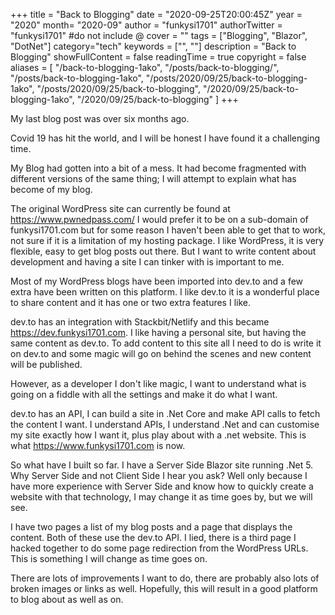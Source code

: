+++
title = "Back to Blogging"
date = "2020-09-25T20:00:45Z"
year = "2020"
month= "2020-09"
author = "funkysi1701"
authorTwitter = "funkysi1701" #do not include @
cover = ""
tags = ["Blogging", "Blazor", "DotNet"]
category="tech"
keywords = ["", ""]
description =  "Back to Blogging"
showFullContent = false
readingTime = true
copyright = false
aliases = [
    "/back-to-blogging-1ako",
    "/posts/back-to-blogging/",
    "/posts/back-to-blogging-1ako",
    "/posts/2020/09/25/back-to-blogging-1ako",
    "/posts/2020/09/25/back-to-blogging",
    "/2020/09/25/back-to-blogging-1ako",
    "/2020/09/25/back-to-blogging"
]
+++

My last blog post was over six months ago. 

Covid 19 has hit the world, and I will be honest I have found it a challenging time.

My Blog had gotten into a bit of a mess. It had become fragmented with different versions of the same thing; I will attempt to explain what has become of my blog.

The original WordPress site can currently be found at https://www.pwnedpass.com/ I would prefer it to be on a sub-domain of funkysi1701.com but for some reason I haven't been able to get that to work, not sure if it is a limitation of my hosting package. I like WordPress, it is very flexible, easy to get blog posts out there. But I want to write content about development and having a site I can tinker with is important to me.

Most of my WordPress blogs have been imported into dev.to and a few extra have been written on this platform. I like dev.to it is a wonderful place to share content and it has one or two extra features I like.

dev.to has an integration with Stackbit/Netlify and this became https://dev.funkysi1701.com. I like having a personal site, but having the same content as dev.to. To add content to this site all I need to do is write it on dev.to and some magic will go on behind the scenes and new content will be published.

However, as a developer I don't like magic, I want to understand what is going on a fiddle with all the settings and make it do what I want.

dev.to has an API, I can build a site in .Net Core and make API calls to fetch the content I want. I understand APIs, I understand .Net and can customise my site exactly how I want it, plus play about with a .net website. This is what https://www.funkysi1701.com is now.   

So what have I built so far. I have a Server Side Blazor site running .Net 5. Why Server Side and not Client Side I hear you ask? Well only because I have more experience with Server Side and know how to quickly create a website with that technology, I may change it as time goes by, but we will see.

I have two pages a list of my blog posts and a page that displays the content. Both of these use the dev.to API. I lied, there is a third page I hacked together to do some page redirection from the WordPress URLs. This is something I will change as time goes on. 

There are lots of improvements I want to do, there are probably also lots of broken images or links as well. Hopefully, this will result in a good platform to blog about as well as on.